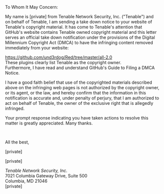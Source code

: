 To Whom It May Concern:

​My name is [private] from Tenable Network Security, Inc. ("Tenable")
and on behalf of Tenable, I am sending a take down notice to your website
of Tenable's copyright material. It has come to Tenable's attention that
GitHub's website contains Tenable owned copyright material and this letter
serves an official take down notification under the provisions of the
Digital Millennium Copyright Act (DMCA) to have the infringing content
removed immediately from your website:  

https://github.com/und3rdog/Red/tree/master/all-2.0  
​These plugins clearly list Tenable as the copyright owner.  
Furthermore,
I have read and understand GitHub's Guide to Filing a DMCA Notice.

​I have a good faith belief that use of the copyrighted materials described
above on the infringing web pages is not authorized by the copyright owner,
or its agent, or the law, and hereby confirm that the information in this
notification is accurate and, under penalty of perjury, that I am
authorized to act on behalf of Tenable, the owner of the exclusive right
that is allegedly infringed.​

​Your prompt response indicating you have taken actions to resolve this
matter is greatly appreciated. Many thanks.

​

All the best,

[private]  

[private]   

*Tenable Network Security, Inc.*  
7021 Columbia Gateway Drive, Suite 500  
Columbia, MD 21046  
[private]
